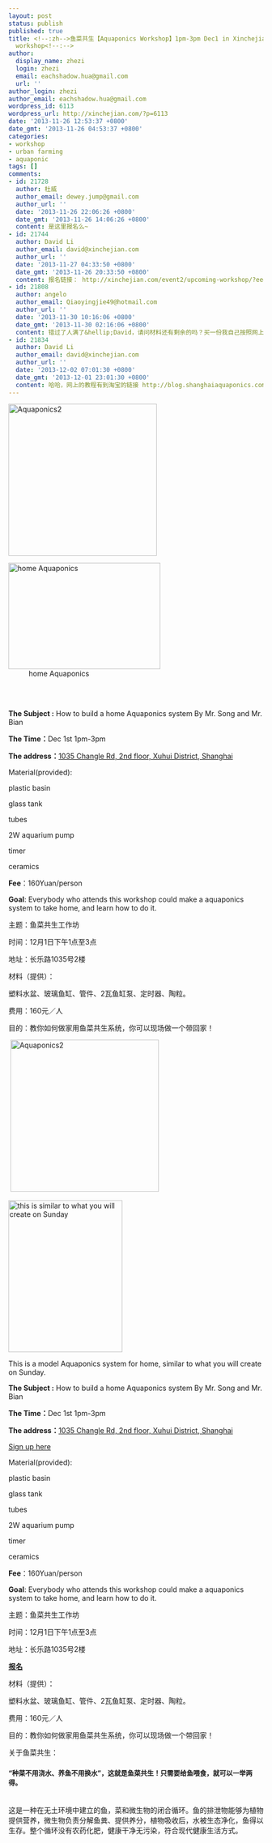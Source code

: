 ```yaml
---
layout: post
status: publish
published: true
title: <!--:zh-->鱼菜共生【Aquaponics Workshop】1pm-3pm Dec1 in Xinchejian<!--:--><!--:en-->Aquaponics
  workshop<!--:-->
author:
  display_name: zhezi
  login: zhezi
  email: eachshadow.hua@gmail.com
  url: ''
author_login: zhezi
author_email: eachshadow.hua@gmail.com
wordpress_id: 6113
wordpress_url: http://xinchejian.com/?p=6113
date: '2013-11-26 12:53:37 +0800'
date_gmt: '2013-11-26 04:53:37 +0800'
categories:
- workshop
- urban farming
- aquaponic
tags: []
comments:
- id: 21728
  author: 杜威
  author_email: dewey.jump@gmail.com
  author_url: ''
  date: '2013-11-26 22:06:26 +0800'
  date_gmt: '2013-11-26 14:06:26 +0800'
  content: 是这里报名么~
- id: 21744
  author: David Li
  author_email: david@xinchejian.com
  author_url: ''
  date: '2013-11-27 04:33:50 +0800'
  date_gmt: '2013-11-26 20:33:50 +0800'
  content: 报名链接： http://xinchejian.com/event2/upcoming-workshop/?ee=199
- id: 21808
  author: angelo
  author_email: Qiaoyingjie49@hotmail.com
  author_url: ''
  date: '2013-11-30 10:16:06 +0800'
  date_gmt: '2013-11-30 02:16:06 +0800'
  content: 错过了人满了&hellip;David，请问材料还有剩余的吗？买一份我自己按照网上的教程自己搭^_^
- id: 21834
  author: David Li
  author_email: david@xinchejian.com
  author_url: ''
  date: '2013-12-02 07:01:30 +0800'
  date_gmt: '2013-12-01 23:01:30 +0800'
  content: 哈哈，网上的教程有到淘宝的链接 http://blog.shanghaiaquaponics.com
---
```

<p><!--:zh--><a href="http://xinchejian.com/wp-content/uploads/2013/11/Aquaponics2.jpg"><img alt="Aquaponics2" src="http://xinchejian.com/wp-content/uploads/2013/11/Aquaponics2-293x300.jpg" width="293" height="300" /></a></p>
<div>
<dl id="attachment_6114">
<dt><a href="http://xinchejian.com/wp-content/uploads/2013/11/Aquaponics1.jpg"><img alt="home Aquaponics" src="http://xinchejian.com/wp-content/uploads/2013/11/Aquaponics1-300x210.jpg" width="300" height="210" /></a></dt>
<dd>home Aquaponics</dd></dl></div><br />
&nbsp;</p>
<p><strong>The Subject :</strong>&nbsp;How to build a home Aquaponics system By Mr. Song and Mr. Bian</p>
<p><strong>The Time：</strong>Dec 1st 1pm-3pm</p>
<p><strong>The address：</strong><a href="http://j.map.baidu.com/skyYd" target="_blank">1035 Changle Rd, 2nd floor, Xuhui&nbsp;District, Shanghai</a></p>
<p>Material(provided):</p>
<p>plastic basin</p>
<p>glass tank</p>
<p>tubes</p>
<p>2W aquarium pump</p>
<p>timer</p>
<p>ceramics</p>
<p><strong>Fee</strong>：160Yuan/person</p>
<p><strong>Goal</strong>: Everybody who attends this workshop could make a aquaponics system to take home, and learn how to do it.</p>
<p>主题：鱼菜共生工作坊</p>
<p>时间：12月1日下午1点至3点</p>
<p>地址：长乐路1035号2楼</p>
<p>材料（提供）：</p>
<p>塑料水盆、玻璃鱼缸、管件、2瓦鱼缸泵、定时器、陶粒。</p>
<p>费用：160元／人</p>
<p>目的：教你如何做家用鱼菜共生系统，你可以现场做一个带回家！</p>
<p>&nbsp;<!--:--><!--:en--><a href="http://xinchejian.com/wp-content/uploads/2013/11/Aquaponics2.jpg"><img class="alignnone size-medium wp-image-6115" alt="Aquaponics2" src="http://xinchejian.com/wp-content/uploads/2013/11/Aquaponics2-293x300.jpg" width="293" height="300" /></a></p>
<p><a href="http://xinchejian.com/wp-content/uploads/2013/11/10134520293_b09c686126_o.jpg"><img class="alignnone size-medium wp-image-6121" alt="this is similar to what you will create on Sunday" src="http://xinchejian.com/wp-content/uploads/2013/11/10134520293_b09c686126_o-225x300.jpg" width="225" height="300" /></a></p>
<p>This is a model Aquaponics system for home, similar to what you will create on Sunday.</p>
<p><strong>The Subject :</strong>&nbsp;How to build a home Aquaponics system By Mr. Song and Mr. Bian</p>
<p><strong>The Time：</strong>Dec 1st 1pm-3pm</p>
<p><strong>The address：</strong><a href="http://j.map.baidu.com/skyYd" target="_blank">1035 Changle Rd, 2nd floor, Xuhui&nbsp;District, Shanghai</a></p>
<p><a href="http://xinchejian.com/event2/upcoming-workshop/?ee=199" target="_blank">Sign up here</a></p>
<p>Material(provided):</p>
<p>plastic basin</p>
<p>glass tank</p>
<p>tubes</p>
<p>2W aquarium pump</p>
<p>timer</p>
<p>ceramics</p>
<p><strong>Fee</strong>：160Yuan/person</p>
<p><strong>Goal</strong>: Everybody who attends this workshop could make a aquaponics system to take home, and learn how to do it.</p>
<p>主题：鱼菜共生工作坊</p>
<p>时间：12月1日下午1点至3点</p>
<p>地址：长乐路1035号2楼</p>
<p><strong><a href="http://xinchejian.com/event2/upcoming-workshop/?ee=199" target="_blank">报名</a></strong></p>
<p>材料（提供）：</p>
<p>塑料水盆、玻璃鱼缸、管件、2瓦鱼缸泵、定时器、陶粒。</p>
<p>费用：160元／人</p>
<p>目的：教你如何做家用鱼菜共生系统，你可以现场做一个带回家！</p>
<p>关于鱼菜共生：</p>
<h3><span style="font-size: 13px; line-height: 19px;">&ldquo;种菜不用浇水、养鱼不用换水&rdquo;，这就是鱼菜共生！只需要给鱼喂食，就可以一举两得。</span></h3><br />
这是一种在无土环境中建立的鱼，菜和微生物的闭合循环。鱼的排泄物能够为植物提供营养，微生物负责分解鱼粪、提供养分，植物吸收后，水被生态净化，鱼得以生存。整个循环没有农药化肥，健康干净无污染，符合现代健康生活方式。<!--:--></p>
